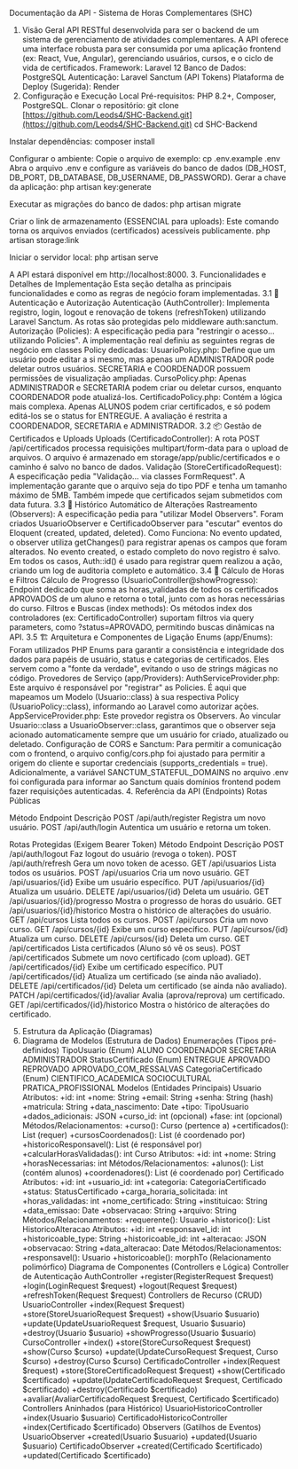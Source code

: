 Documentação da API - Sistema de Horas Complementares (SHC)
1. Visão Geral
API RESTful desenvolvida para ser o backend de um sistema de gerenciamento de atividades complementares. A API oferece uma interface robusta para ser consumida por uma aplicação frontend (ex: React, Vue, Angular), gerenciando usuários, cursos, e o ciclo de vida de certificados.
Framework: Laravel 12
Banco de Dados: PostgreSQL
Autenticação: Laravel Sanctum (API Tokens)
Plataforma de Deploy (Sugerida): Render
2. Configuração e Execução Local
Pré-requisitos: PHP 8.2+, Composer, PostgreSQL.
Clonar o repositório:
git clone [https://github.com/Leods4/SHC-Backend.git](https://github.com/Leods4/SHC-Backend.git)
cd SHC-Backend


Instalar dependências:
composer install


Configurar o ambiente:
Copie o arquivo de exemplo: cp .env.example .env
Abra o arquivo .env e configure as variáveis do banco de dados (DB_HOST, DB_PORT, DB_DATABASE, DB_USERNAME, DB_PASSWORD).
Gerar a chave da aplicação:
php artisan key:generate


Executar as migrações do banco de dados:
php artisan migrate


Criar o link de armazenamento (ESSENCIAL para uploads):
Este comando torna os arquivos enviados (certificados) acessíveis publicamente.
php artisan storage:link


Iniciar o servidor local:
php artisan serve


A API estará disponível em http://localhost:8000.
3. Funcionalidades e Detalhes de Implementação
Esta seção detalha as principais funcionalidades e como as regras de negócio foram implementadas.
3.1 🔐 Autenticação e Autorização
Autenticação (AuthController): Implementa registro, login, logout e renovação de tokens (refreshToken) utilizando Laravel Sanctum. As rotas são protegidas pelo middleware auth:sanctum.
Autorização (Policies): A especificação pedia para "restringir o acesso... utilizando Policies". A implementação real definiu as seguintes regras de negócio em classes Policy dedicadas:
UsuarioPolicy.php: Define que um usuário pode editar a si mesmo, mas apenas um ADMINISTRADOR pode deletar outros usuários. SECRETARIA e COORDENADOR possuem permissões de visualização ampliadas.
CursoPolicy.php: Apenas ADMINISTRADOR e SECRETARIA podem criar ou deletar cursos, enquanto COORDENADOR pode atualizá-los.
CertificadoPolicy.php: Contém a lógica mais complexa. Apenas ALUNOS podem criar certificados, e só podem editá-los se o status for ENTREGUE. A avaliação é restrita a COORDENADOR, SECRETARIA e ADMINISTRADOR.
3.2 📦 Gestão de Certificados e Uploads
Uploads (CertificadoController): A rota POST /api/certificados processa requisições multipart/form-data para o upload de arquivos. O arquivo é armazenado em storage/app/public/certificados e o caminho é salvo no banco de dados.
Validação (StoreCertificadoRequest): A especificação pedia "Validação... via classes FormRequest". A implementação garante que o arquivo seja do tipo PDF e tenha um tamanho máximo de 5MB. Também impede que certificados sejam submetidos com data futura.
3.3 🧾 Histórico Automático de Alterações
Rastreamento (Observers): A especificação pedia para "utilizar Model Observers". Foram criados UsuarioObserver e CertificadoObserver para "escutar" eventos do Eloquent (created, updated, deleted).
Como Funciona: No evento updated, o observer utiliza getChanges() para registrar apenas os campos que foram alterados. No evento created, o estado completo do novo registro é salvo. Em todos os casos, Auth::id() é usado para registrar quem realizou a ação, criando um log de auditoria completo e automático.
3.4 🧮 Cálculo de Horas e Filtros
Cálculo de Progresso (UsuarioController@showProgresso): Endpoint dedicado que soma as horas_validadas de todos os certificados APROVADOS de um aluno e retorna o total, junto com as horas necessárias do curso.
Filtros e Buscas (index methods): Os métodos index dos controladores (ex: CertificadoController) suportam filtros via query parameters, como ?status=APROVADO, permitindo buscas dinâmicas na API.
3.5 🏗️ Arquitetura e Componentes de Ligação
Enums (app/Enums): Foram utilizados PHP Enums para garantir a consistência e integridade dos dados para papéis de usuário, status e categorias de certificados. Eles servem como a "fonte da verdade", evitando o uso de strings mágicas no código.
Provedores de Serviço (app/Providers):
AuthServiceProvider.php: Este arquivo é responsável por "registrar" as Policies. É aqui que mapeamos um Modelo (Usuario::class) à sua respectiva Policy (UsuarioPolicy::class), informando ao Laravel como autorizar ações.
AppServiceProvider.php: Este provedor registra os Observers. Ao vincular Usuario::class a UsuarioObserver::class, garantimos que o observer seja acionado automaticamente sempre que um usuário for criado, atualizado ou deletado.
Configuração de CORS e Sanctum:
Para permitir a comunicação com o frontend, o arquivo config/cors.php foi ajustado para permitir a origem do cliente e suportar credenciais (supports_credentials = true).
Adicionalmente, a variável SANCTUM_STATEFUL_DOMAINS no arquivo .env foi configurada para informar ao Sanctum quais domínios frontend podem fazer requisições autenticadas.
4. Referência da API (Endpoints)
Rotas Públicas



Método
Endpoint
Descrição
POST
/api/auth/register
Registra um novo usuário.
POST
/api/auth/login
Autentica um usuário e retorna um token.

Rotas Protegidas (Exigem Bearer Token)
Método
Endpoint
Descrição
POST
/api/auth/logout
Faz logout do usuário (revoga o token).
POST
/api/auth/refresh
Gera um novo token de acesso.
GET
/api/usuarios
Lista todos os usuários.
POST
/api/usuarios
Cria um novo usuário.
GET
/api/usuarios/{id}
Exibe um usuário específico.
PUT
/api/usuarios/{id}
Atualiza um usuário.
DELETE
/api/usuarios/{id}
Deleta um usuário.
GET
/api/usuarios/{id}/progresso
Mostra o progresso de horas do usuário.
GET
/api/usuarios/{id}/historico
Mostra o histórico de alterações do usuário.
GET
/api/cursos
Lista todos os cursos.
POST
/api/cursos
Cria um novo curso.
GET
/api/cursos/{id}
Exibe um curso específico.
PUT
/api/cursos/{id}
Atualiza um curso.
DELETE
/api/cursos/{id}
Deleta um curso.
GET
/api/certificados
Lista certificados (Aluno só vê os seus).
POST
/api/certificados
Submete um novo certificado (com upload).
GET
/api/certificados/{id}
Exibe um certificado específico.
PUT
/api/certificados/{id}
Atualiza um certificado (se ainda não avaliado).
DELETE
/api/certificados/{id}
Deleta um certificado (se ainda não avaliado).
PATCH
/api/certificados/{id}/avaliar
Avalia (aprova/reprova) um certificado.
GET
/api/certificados/{id}/historico
Mostra o histórico de alterações do certificado.


5. Estrutura da Aplicação (Diagramas)
1. Diagrama de Modelos (Estrutura de Dados)
Enumerações (Tipos pré-definidos)
TipoUsuario (Enum)
ALUNO
COORDENADOR
SECRETARIA
ADMINISTRADOR
StatusCertificado (Enum)
ENTREGUE
APROVADO
REPROVADO
APROVADO_COM_RESSALVAS
CategoriaCertificado (Enum)
CIENTIFICO_ACADEMICA
SOCIOCULTURAL
PRATICA_PROFISSIONAL
Modelos (Entidades Principais)
Usuario
Atributos:
+id: int
+nome: String
+email: String
+senha: String (hash)
+matricula: String
+data_nascimento: Date
+tipo: TipoUsuario
+dados_adicionais: JSON
+curso_id: int (opcional)
+fase: int (opcional)
Métodos/Relacionamentos:
+curso(): Curso (pertence a)
+certificados(): List<Certificado> (requer)
+cursosCoordenados(): List<Curso> (é coordenado por)
+historicoResponsavel(): List<HistoricoAlteracao> (é responsável por)
+calcularHorasValidadas(): int
Curso
Atributos:
+id: int
+nome: String
+horasNecessarias: int
Métodos/Relacionamentos:
+alunos(): List<Usuario> (contém alunos)
+coordenadores(): List<Usuario> (é coordenado por)
Certificado
Atributos:
+id: int
+usuario_id: int
+categoria: CategoriaCertificado
+status: StatusCertificado
+carga_horaria_solicitada: int
+horas_validadas: int
+nome_certificado: String
+instituicao: String
+data_emissao: Date
+observacao: String
+arquivo: String
Métodos/Relacionamentos:
+requerente(): Usuario
+historico(): List<HistoricoAlteracao>
HistoricoAlteracao
Atributos:
+id: int
+responsavel_id: int
+historicoable_type: String
+historicoable_id: int
+alteracao: JSON
+observacao: String
+data_alteracao: Date
Métodos/Relacionamentos:
+responsavel(): Usuario
+historicoable(): morphTo (Relacionamento polimórfico)
Diagrama de Componentes (Controllers e Lógica)
Controller de Autenticação
AuthController
+register(RegisterRequest $request)
+login(LoginRequest $request)
+logout(Request $request)
+refreshToken(Request $request)
Controllers de Recurso (CRUD)
UsuarioController
+index(Request $request)
+store(StoreUsuarioRequest $request)
+show(Usuario $usuario)
+update(UpdateUsuarioRequest $request, Usuario $usuario)
+destroy(Usuario $usuario)
+showProgresso(Usuario $usuario)
CursoController
+index()
+store(StoreCursoRequest $request)
+show(Curso $curso)
+update(UpdateCursoRequest $request, Curso $curso)
+destroy(Curso $curso)
CertificadoController
+index(Request $request)
+store(StoreCertificadoRequest $request)
+show(Certificado $certificado)
+update(UpdateCertificadoRequest $request, Certificado $certificado)
+destroy(Certificado $certificado)
+avaliar(AvaliarCertificadoRequest $request, Certificado $certificado)
Controllers Aninhados (para Histórico)
UsuarioHistoricoController
+index(Usuario $usuario)
CertificadoHistoricoController
+index(Certificado $certificado)
Observers (Gatilhos de Eventos)
UsuarioObserver
+created(Usuario $usuario)
+updated(Usuario $usuario)
CertificadoObserver
+created(Certificado $certificado)
+updated(Certificado $certificado)


